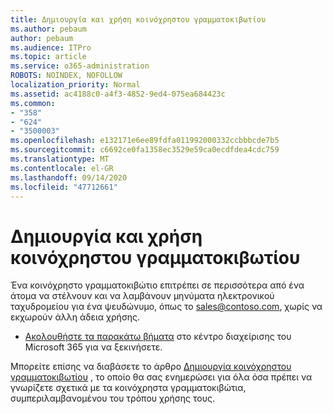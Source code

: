 ```yaml
---
title: Δημιουργία και χρήση κοινόχρηστου γραμματοκιβωτίου
ms.author: pebaum
author: pebaum
ms.audience: ITPro
ms.topic: article
ms.service: o365-administration
ROBOTS: NOINDEX, NOFOLLOW
localization_priority: Normal
ms.assetid: ac4188c0-a4f3-4852-9ed4-075ea684423c
ms.common:
- "358"
- "624"
- "3500003"
ms.openlocfilehash: e132171e6ee89fdfa011992000332ccbbbcde7b5
ms.sourcegitcommit: c6692ce0fa1358ec3529e59ca0ecdfdea4cdc759
ms.translationtype: MT
ms.contentlocale: el-GR
ms.lasthandoff: 09/14/2020
ms.locfileid: "47712661"
---
```

# <a name="create-and-use-a-shared-mailbox"></a>Δημιουργία και χρήση κοινόχρηστου γραμματοκιβωτίου

Ένα κοινόχρηστο γραμματοκιβώτιο επιτρέπει σε περισσότερα από ένα άτομα να στέλνουν και να λαμβάνουν μηνύματα ηλεκτρονικού ταχυδρομείου για ένα ψευδώνυμο, όπως το sales@contoso.com, χωρίς να εκχωρούν άλλη άδεια χρήσης.
  
- [Ακολουθήστε τα παρακάτω βήματα](https://portal.office.com/AdminPortal/Home#/AssistedGuide/addemailoptions) στο κέντρο διαχείρισης του Microsoft 365 για να ξεκινήσετε. 

Μπορείτε επίσης να διαβάσετε το άρθρο [Δημιουργία κοινόχρηστου γραμματοκιβωτίου](https://docs.microsoft.com/microsoft-365/admin/email/create-a-shared-mailbox) , το οποίο θα σας ενημερώσει για όλα όσα πρέπει να γνωρίζετε σχετικά με τα κοινόχρηστα γραμματοκιβώτια, συμπεριλαμβανομένου του τρόπου χρήσης τους.
  